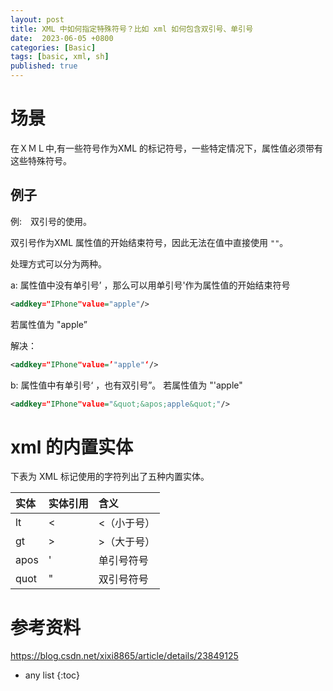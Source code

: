 ```yaml
---
layout: post
title: XML 中如何指定特殊符号？比如 xml 如何包含双引号、单引号
date:  2023-06-05 +0800
categories: [Basic]
tags: [basic, xml, sh]
published: true
---
```


# 场景

在ＸＭＬ中,有一些符号作为XML 的标记符号，一些特定情况下，属性值必须带有这些特殊符号。
 
## 例子

例:　双引号的使用。

双引号作为XML 属性值的开始结束符号，因此无法在值中直接使用 `""`。

处理方式可以分为两种。

a: 属性值中没有单引号’ ，那么可以用单引号'作为属性值的开始结束符号

```xml
<addkey="IPhone"value="apple"/>  
```

若属性值为 "apple”

解决：　 

```xml
<addkey="IPhone"value=’"apple"‘/> 
```

 b: 属性值中有单引号‘ ，也有双引号”。 若属性值为 "'apple"

```xml
<addkey="IPhone"value="&quot;&apos;apple&quot;"/> 
```

# xml 的内置实体

下表为 XML 标记使用的字符列出了五种内置实体。

| 实体| 实体引用  | 	含义 |
|:---|:---|:---|
| lt   |   <         | <（小于号） |
| gt   |   >         | >（大于号） |
| apos |   '         | 单引号符号 |
| quot |   "         | 双引号符号 |


# 参考资料

https://blog.csdn.net/xixi8865/article/details/23849125

* any list
{:toc}